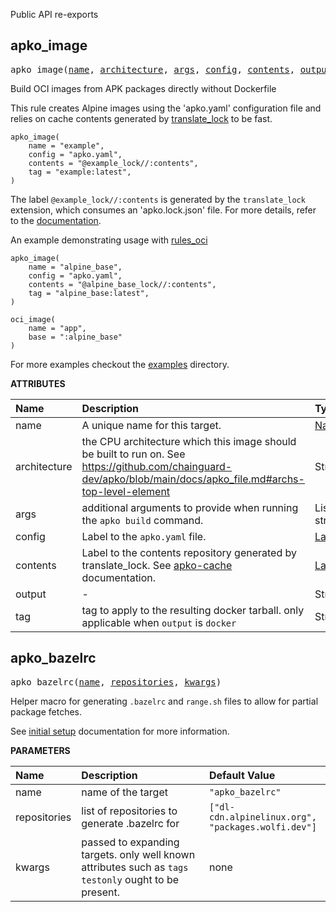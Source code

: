 <!-- Generated with Stardoc: http://skydoc.bazel.build -->

Public API re-exports

<a id="apko_image"></a>

## apko_image

<pre>
apko_image(<a href="#apko_image-name">name</a>, <a href="#apko_image-architecture">architecture</a>, <a href="#apko_image-args">args</a>, <a href="#apko_image-config">config</a>, <a href="#apko_image-contents">contents</a>, <a href="#apko_image-output">output</a>, <a href="#apko_image-tag">tag</a>)
</pre>

Build OCI images from APK packages directly without Dockerfile

This rule creates Alpine images using the 'apko.yaml' configuration file and relies on cache contents generated by [translate_lock](./translate_lock.md) to be fast.

```starlark
apko_image(
    name = "example",
    config = "apko.yaml",
    contents = "@example_lock//:contents",
    tag = "example:latest",
)
```

The label `@example_lock//:contents` is generated by the `translate_lock` extension, which consumes an 'apko.lock.json' file. 
For more details, refer to the [documentation](./docs/apko-cache.md).

An example demonstrating usage with [rules_oci](https://github.com/bazel-contrib/rules_oci)

```starlark
apko_image(
    name = "alpine_base",
    config = "apko.yaml",
    contents = "@alpine_base_lock//:contents",
    tag = "alpine_base:latest",
)

oci_image(
    name = "app",
    base = ":alpine_base"
)
```

For more examples checkout the [examples](/examples) directory.


**ATTRIBUTES**


| Name  | Description | Type | Mandatory | Default |
| :------------- | :------------- | :------------- | :------------- | :------------- |
| <a id="apko_image-name"></a>name |  A unique name for this target.   | <a href="https://bazel.build/concepts/labels#target-names">Name</a> | required |  |
| <a id="apko_image-architecture"></a>architecture |  the CPU architecture which this image should be built to run on. See https://github.com/chainguard-dev/apko/blob/main/docs/apko_file.md#archs-top-level-element   | String | optional | <code>""</code> |
| <a id="apko_image-args"></a>args |  additional arguments to provide when running the <code>apko build</code> command.   | List of strings | optional | <code>[]</code> |
| <a id="apko_image-config"></a>config |  Label to the <code>apko.yaml</code> file.   | <a href="https://bazel.build/concepts/labels">Label</a> | required |  |
| <a id="apko_image-contents"></a>contents |  Label to the contents repository generated by translate_lock. See [apko-cache](./apko-cache.md) documentation.   | <a href="https://bazel.build/concepts/labels">Label</a> | required |  |
| <a id="apko_image-output"></a>output |  -   | String | optional | <code>"oci"</code> |
| <a id="apko_image-tag"></a>tag |  tag to apply to the resulting docker tarball. only applicable when <code>output</code> is <code>docker</code>   | String | required |  |


<a id="apko_bazelrc"></a>

## apko_bazelrc

<pre>
apko_bazelrc(<a href="#apko_bazelrc-name">name</a>, <a href="#apko_bazelrc-repositories">repositories</a>, <a href="#apko_bazelrc-kwargs">kwargs</a>)
</pre>

Helper macro for generating `.bazelrc` and `range.sh` files to allow for partial package fetches.

See [initial setup](./initial-setup.md) documentation for more information.


**PARAMETERS**


| Name  | Description | Default Value |
| :------------- | :------------- | :------------- |
| <a id="apko_bazelrc-name"></a>name |  name of the target   |  <code>"apko_bazelrc"</code> |
| <a id="apko_bazelrc-repositories"></a>repositories |  list of repositories to generate .bazelrc for   |  <code>["dl-cdn.alpinelinux.org", "packages.wolfi.dev"]</code> |
| <a id="apko_bazelrc-kwargs"></a>kwargs |  passed to expanding targets. only well known attributes such as <code>tags</code> <code>testonly</code> ought to be present.   |  none |


